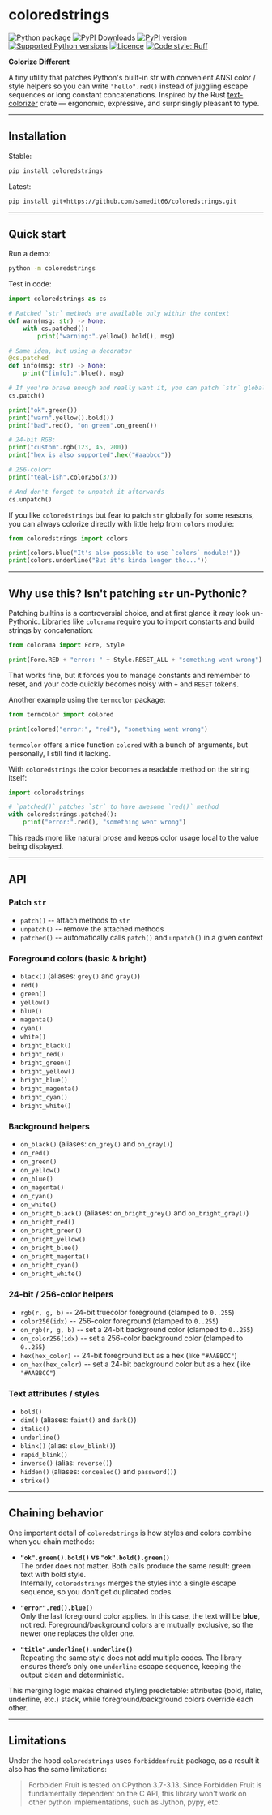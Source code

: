 # coloredstrings

[![Python package](https://github.com/samedit66/coloredstrings/actions/workflows/python-package.yml/badge.svg)](https://github.com/samedit66/coloredstrings/actions/workflows/python-package.yml)
[![PyPI Downloads](https://static.pepy.tech/personalized-badge/coloredstrings?period=total&units=ABBREVIATION&left_color=BLACK&right_color=MAGENTA&left_text=downloads)](https://pepy.tech/projects/coloredstrings)
[![PyPI version](https://img.shields.io/pypi/v/coloredstrings.svg?logo=pypi&logoColor=FFE873)](https://pypi.org/project/coloredstrings)
[![Supported Python versions](https://img.shields.io/pypi/pyversions/coloredstrings.svg?logo=python&logoColor=FFE873)](https://pypi.org/project/coloredstrings)
[![Licence](https://img.shields.io/github/license/samedit66/coloredstrings.svg)](COPYING.txt)
[![Code style: Ruff](https://img.shields.io/endpoint?url=https://raw.githubusercontent.com/astral-sh/ruff/main/assets/badge/v2.json)](https://github.com/astral-sh/ruff)

**Colorize Different**

A tiny utility that patches Python's built-in str with convenient ANSI color / style helpers so you can write `"hello".red()` instead of juggling escape sequences or long constant concatenations. Inspired by the Rust [text-colorizer](https://crates.io/crates/text-colorizer) crate — ergonomic, expressive, and surprisingly pleasant to type.

---

## Installation

Stable:
```bash
pip install coloredstrings
```

Latest:
```bash
pip install git+https://github.com/samedit66/coloredstrings.git
```

---

## Quick start

Run a demo:
```bash
python -m coloredstrings
```

Test in code:
```python
import coloredstrings as cs

# Patched `str` methods are available only within the context
def warn(msg: str) -> None:
    with cs.patched():
        print("warning:".yellow().bold(), msg)

# Same idea, but using a decorator
@cs.patched
def info(msg: str) -> None:
    print("[info]:".blue(), msg)

# If you're brave enough and really want it, you can patch `str` globally
cs.patch()

print("ok".green())
print("warn".yellow().bold())
print("bad".red(), "on green".on_green())

# 24-bit RGB:
print("custom".rgb(123, 45, 200))
print("hex is also supported".hex("#aabbcc"))

# 256-color:
print("teal-ish".color256(37))

# And don't forget to unpatch it afterwards
cs.unpatch()
```

If you like `coloredstrings` but fear to patch `str` globally for some reasons, you can always colorize directly with little help from `colors` module:
```python
from coloredstrings import colors

print(colors.blue("It's also possible to use `colors` module!"))
print(colors.underline("But it's kinda longer tho..."))
```

---

## Why use this? Isn't patching `str` un-Pythonic?

Patching builtins is a controversial choice, and at first glance it _may_ look un-Pythonic. Libraries like `colorama` require you to import constants and build strings by concatenation:

```python
from colorama import Fore, Style

print(Fore.RED + "error: " + Style.RESET_ALL + "something went wrong")
```

That works fine, but it forces you to manage constants and remember to reset, and your code quickly becomes noisy with `+` and `RESET` tokens.

Another example using the `termcolor` package:
```python
from termcolor import colored

print(colored("error:", "red"), "something went wrong")
```

`termcolor` offers a nice function `colored` with a bunch of arguments, but personally, I still find it lacking.

With `coloredstrings` the color becomes a readable method on the string itself:

```python
import coloredstrings

# `patched()` patches `str` to have awesome `red()` method
with coloredstrings.patched():
    print("error:".red(), "something went wrong")
```

This reads more like natural prose and keeps color usage local to the value being displayed.

---

## API

### Patch `str`
- `patch()` -- attach methods to `str`
- `unpatch()` -- remove the attached methods
- `patched()` -- automatically calls `patch()` and `unpatch()` in a given context

### Foreground colors (basic & bright)

- `black()` (aliases: `grey()` and `gray()`)
- `red()`
- `green()`
- `yellow()`
- `blue()`
- `magenta()`
- `cyan()`
- `white()`
- `bright_black()`
- `bright_red()`
- `bright_green()`
- `bright_yellow()`
- `bright_blue()`
- `bright_magenta()`
- `bright_cyan()`
- `bright_white()`

### Background helpers

- `on_black()` (aliases: `on_grey()` and `on_gray()`)
- `on_red()`
- `on_green()`
- `on_yellow()`
- `on_blue()`
- `on_magenta()`
- `on_cyan()`
- `on_white()`
- `on_bright_black()` (aliases: `on_bright_grey()` and `on_bright_gray()`)
- `on_bright_red()`
- `on_bright_green()`
- `on_bright_yellow()`
- `on_bright_blue()`
- `on_bright_magenta()`
- `on_bright_cyan()`
- `on_bright_white()`

### 24-bit / 256-color helpers
- `rgb(r, g, b)` -- 24-bit truecolor foreground (clamped to `0..255`)
- `color256(idx)` -- 256-color foreground (clamped to `0..255`)
- `on_rgb(r, g, b)` -- set a 24-bit background color (clamped to `0..255`)
- `on_color256(idx)` -- set a 256-color background color (clamped to `0..255`)
- `hex(hex_color)` -- 24-bit foreground but as a hex (like `"#AABBCC"`)
- `on_hex(hex_color)` -- set a 24-bit background color but as a hex (like `"#AABBCC"`)

### Text attributes / styles

- `bold()`
- `dim()` (aliases: `faint()` and `dark()`)
- `italic()`
- `underline()`
- `blink()` (alias: `slow_blink()`)
- `rapid_blink()`
- `inverse()` (alias: `reverse()`)
- `hidden()` (aliases: `concealed()` and `password()`)
- `strike()`

---

## Chaining behavior

One important detail of `coloredstrings` is how styles and colors combine when you chain methods:

- **`"ok".green().bold()` vs `"ok".bold().green()`**  
  The order does not matter. Both calls produce the same result: green text with bold style.  
  Internally, `coloredstrings` merges the styles into a single escape sequence, so you don’t get duplicated codes.

- **`"error".red().blue()`**  
  Only the last foreground color applies. In this case, the text will be **blue**, not red. Foreground/background colors are mutually exclusive, so the newer one replaces the older one.

- **`"title".underline().underline()`**  
  Repeating the same style does not add multiple codes. The library ensures there’s only one `underline` escape sequence, keeping the output clean and deterministic.

This merging logic makes chained styling predictable: attributes (bold, italic, underline, etc.) stack, while foreground/background colors override each other.

---

## Limitations

Under the hood `coloredstrings` uses `forbiddenfruit` package, as a result it also has the same limitations:

> Forbbiden Fruit is tested on CPython 3.7-3.13.
> Since Forbidden Fruit is fundamentally dependent on the C API, this library won't work on other python implementations, such as Jython, pypy, etc.
